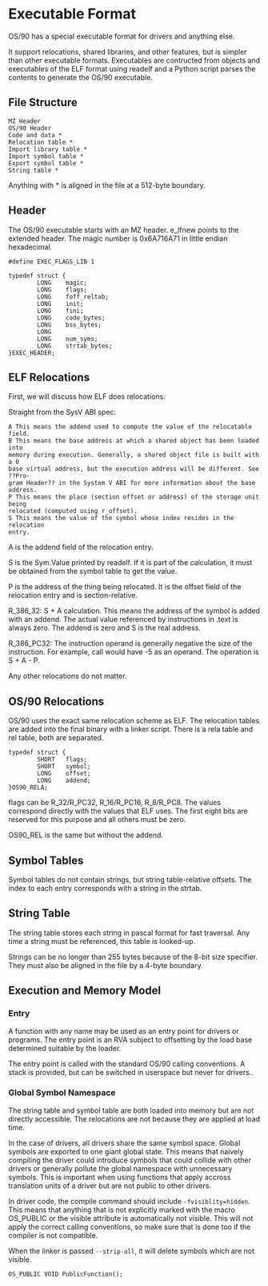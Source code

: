 # Executable Format

OS/90 has a special executable format for drivers and anything else.

It support relocations, shared libraries, and other features, but is simpler than other executable formats. Executables are contructed from objects and executables of the ELF format using readelf and a Python script parses the contents to generate the OS/90 executable.

## File Structure

```
MZ Header
OS/90 Header
Code and data *
Relocation table *
Import library table *
Import symbol table *
Export symbol table *
String table *
```

Anything with * is aligned in the file at a 512-byte boundary.

## Header

The OS/90 executable starts with an MZ header. e_lfnew points to the extended header. The magic number is 0x6A716A71 in little endian hexadecimal.

```
#define EXEC_FLAGS_LIB 1

typedef struct {
        LONG    magic;
        LONG    flags;
        LONG    foff_reltab;
        LONG    init;
        LONG    fini;
        LONG    code_bytes;
        LONG    bss_bytes;
        LONG
        LONG    num_syms;
        LONG    strtab_bytes;
}EXEC_HEADER;
```

## ELF Relocations

First, we will discuss how ELF does relocations.

Straight from the SysV ABI spec:
```
A This means the addend used to compute the value of the relocatable field.
B This means the base address at which a shared object has been loaded into
memory during execution. Generally, a shared object file is built with a 0
base virtual address, but the execution address will be different. See ??Pro-
gram Header?? in the System V ABI for more information about the base
address.
P This means the place (section offset or address) of the storage unit being
relocated (computed using r_offset).
S This means the value of the symbol whose index resides in the relocation
entry.
```

A is the addend field of the relocation entry.

S is the Sym.Value printed by readelf. If it is part of the calculation, it must be obtained from the symbol table to get the value.

P is the address of the thing being relocated. It is the offset field of the relocation entry and is section-relative.

R_386_32: S + A calculation. This means the address of the symbol is added with an addend. The actual value referenced by instructions in .text is always zero. The addend is zero and S is the real address.

R_386_PC32: The instruction operand is generally negative the size of the instruction. For example, call would have -5 as an operand. The operation is S + A - P.

Any other relocations do not matter.

## OS/90 Relocations

OS/90 uses the exact same relocation scheme as ELF. The relocation tables are added into the final binary with a linker script. There is a rela table and rel table, both are separated.

```
typedef struct {
        SHORT   flags;
        SHORT   symbol;
        LONG    offset;
        LONG    addend;
}OS90_RELA;
```

flags can be R_32/R_PC32, R_16/R_PC16, R_8/R_PC8. The values correspond directly with the values that ELF uses. The first eight bits are reserved for this purpose and all others must be zero.

OS90_REL is the same but without the addend.

## Symbol Tables

Symbol tables do not contain strings, but string table-relative offsets. The index to each entry corresponds with a string in the strtab.

## String Table

The string table stores each string in pascal format for fast traversal. Any time a string must be referenced, this table is looked-up.

Strings can be no longer than 255 bytes because of the 8-bit size specifier. They must also be aligned in the file by a 4-byte boundary.

## Execution and Memory Model

### Entry

A function with any name may be used as an entry point for drivers or programs. The entry point is an RVA subject to offsetting by the load base determined suitable by the loader.

The entry point is called with the standard OS/90 calling conventions. A stack is provided, but can be switched in userspace but never for drivers..

### Global Symbol Namespace

The string table and symbol table are both loaded into memory but are not directly accessible. The relocations are not because they are applied at load time.

In the case of drivers, all drivers share the same symbol space. Global symbols are exported to one giant global state. This means that naively compiling the driver could introduce symbols that could collide with other drivers or generally pollute the global namespace with unnecessary symbols. This is important when using functions that apply accross translation units of a driver but are not public to other drivers.

In driver code, the compile command should include `-fvisiblity=hidden`. This means that anything that is not explicitly marked with the macro OS_PUBLIC or the visible attribute is automatically not visible. This will not apply the correct calling conventions, so make sure that is done too if the compiler is not compatible.

When the linker is passed `--strip-all`, it will delete symbols which are not visible.

```
OS_PUBLIC VOID PublicFunction();
```
